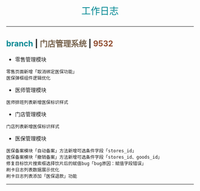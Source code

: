 <p align="center" style="font-size: 25px; color: #008792;">工作日志</p>

---

## <span style="color: #008792;">branch</span> | <span style="color: #76624c;">门店管理系统</span> | <span style="color: #8f4b2e;">9532</span>

- 零售管理模块

```
零售页面新增「取消绑定医保功能」
医保弹框组件逻辑优化
```

- 医师管理模块

```
医师排班列表新增医保标识样式
```

-   门店管理模块

```
门店列表新增医保标识样式
```

- 医保管理模块

```
医保备案模块「自动备案」方法新增可选条件字段「stores_id」
医保备案模块「撤销备案」方法新增可选条件字段「stores_id、goods_id」
修复目标饮片搜索框选择饮片后的赋值bug「bug原因：赋值字段错误」
刷卡日志列表数据展示优化
刷卡日志列表添加「医保退款」功能
```

---

